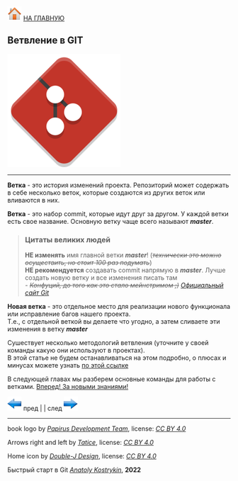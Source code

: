 [![home](./images/home.png)](./readme.md "Домой") [НА ГЛАВНУЮ](./readme.md "Вернуться на главную страницу")

## Ветвление в GIT

![git_branch_logo](./images/git_branch_logo.png)

---

**Ветка** - это история изменений проекта. Репозиторий может содержать в себе несколько веток, которые создаются из других веток или вливаются в них.

**Ветка** - это набор commit, которые идут друг за другом. У каждой ветки есть свое название. Основную ветку чаще всего называют ***master***.

> ### Цитаты великих людей  
> **НЕ изменять** имя главной ветки ***master***! (*~~технически это можно осуществить, но стоит 100 раз подумать~~*)   
> **НЕ рекомендуется** создавать commit напрямую в ***master***. Лучше создать новую ветку и все изменения писать там   
> *- ~~Конфуций, до того как это стало мейнстримом ;)~~ [Официальный сайт Git](https://git-scm.com/book/ru/v2)*  

**Новая ветка** - это отдельное место для реализации нового функционала или исправление багов нашего проекта.  
Т.е., с отдельной веткой вы делаете что угодно, а затем сливаете эти изменения в ветку ***master***

Сушествует несколько методологий ветвления (уточните у своей команды какую они используют в проектах).  
В этой статье не будем останавливаться на этом подробно, о плюсах и минусах можете узнать 
[по этой ссылке](https://proglib.io/p/git-workflow)

В следующей главах мы разберем основные команды для работы с ветками. 
[Вперед! За новыми знаниями!](./branches_basic.md "Перейти на следующую главу")

[![previous](./images/arrow_left.png)](./getting_started.md "Предыдущая")
пред | | след [![next](./images/arrow_right.png)](./branches_basic.md "Следующая")

---

book logo by *[Papirus Development Team](https://github.com/PapirusDevelopmentTeam/)*, 
license: *[CC BY 4.0](https://creativecommons.org/licenses/by/4.0/)*

Arrows right and left by *[Tatice](http://tatice.deviantart.com)*, 
license: *[CC BY 4.0](https://creativecommons.org/licenses/by/4.0/)*

Home icon by *[Double-J Design](http://www.doublejdesign.co.uk)*, 
license: *[CC BY 4.0](https://creativecommons.org/licenses/by/4.0/)*

Быстрый старт в Git *[Anatoly Kostrykin](https://github.com/Anatoly-web-dev)*, **2022**